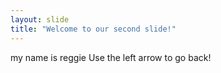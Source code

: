 ```yaml
---
layout: slide
title: "Welcome to our second slide!"
---
```

my name is reggie
Use the left arrow to go back!
